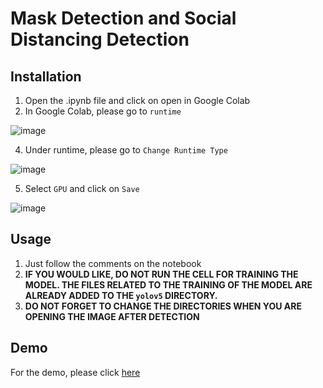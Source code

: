 # **Mask Detection and Social Distancing Detection**

## **Installation**
1. Open the .ipynb file and click on open in Google Colab
2. In Google Colab, please go to `runtime`

![image](https://user-images.githubusercontent.com/41366297/128079793-0296390e-827b-495e-a934-6cbdf4f0194b.png)

4. Under runtime, please go to `Change Runtime Type`

![image](https://user-images.githubusercontent.com/41366297/128079914-44dc69cc-5290-40f1-93a3-8408ef1104e1.png)

5. Select `GPU` and click on `Save`

![image](https://user-images.githubusercontent.com/41366297/128080014-3238f946-c0ad-4200-ab3d-95f233d5c9cb.png)

## **Usage**
1. Just follow the comments on the notebook
2. **IF YOU WOULD LIKE, DO NOT RUN THE CELL FOR TRAINING THE MODEL. THE FILES RELATED TO THE TRAINING OF THE MODEL ARE ALREADY ADDED TO THE `yolov5` DIRECTORY.**
3. **DO NOT FORGET TO CHANGE THE DIRECTORIES WHEN YOU ARE OPENING THE IMAGE AFTER DETECTION**

## **Demo**
For the demo, please click [here](https://drive.google.com/file/d/1oDuE8P9x1s4A_A28VeZ7k6kVJoZ6FG_V/view?usp=sharing)
